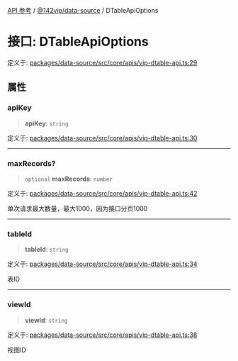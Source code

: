 [API 参考](../wiki/Home) / [@142vip/data-source](../wiki/@142vip.data-source) / DTableApiOptions

# 接口: DTableApiOptions

定义于: [packages/data-source/src/core/apis/vip-dtable-api.ts:29](https://github.com/142vip/core-x/blob/5281e59d2cdd2de59e1ea761d17ed7fe118d1e60/packages/data-source/src/core/apis/vip-dtable-api.ts#L29)

## 属性

### apiKey

> **apiKey**: `string`

定义于: [packages/data-source/src/core/apis/vip-dtable-api.ts:30](https://github.com/142vip/core-x/blob/5281e59d2cdd2de59e1ea761d17ed7fe118d1e60/packages/data-source/src/core/apis/vip-dtable-api.ts#L30)

***

### maxRecords?

> `optional` **maxRecords**: `number`

定义于: [packages/data-source/src/core/apis/vip-dtable-api.ts:42](https://github.com/142vip/core-x/blob/5281e59d2cdd2de59e1ea761d17ed7fe118d1e60/packages/data-source/src/core/apis/vip-dtable-api.ts#L42)

单次请求最大数量，最大1000，因为接口分页1000

***

### tableId

> **tableId**: `string`

定义于: [packages/data-source/src/core/apis/vip-dtable-api.ts:34](https://github.com/142vip/core-x/blob/5281e59d2cdd2de59e1ea761d17ed7fe118d1e60/packages/data-source/src/core/apis/vip-dtable-api.ts#L34)

表ID

***

### viewId

> **viewId**: `string`

定义于: [packages/data-source/src/core/apis/vip-dtable-api.ts:38](https://github.com/142vip/core-x/blob/5281e59d2cdd2de59e1ea761d17ed7fe118d1e60/packages/data-source/src/core/apis/vip-dtable-api.ts#L38)

视图ID
